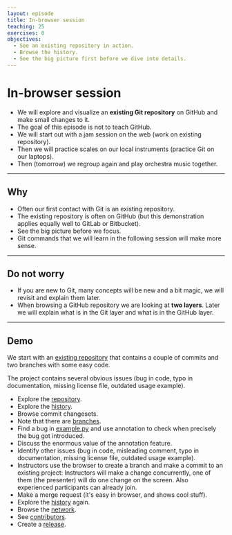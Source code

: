 ```yaml
---
layout: episode
title: In-browser session
teaching: 25
exercises: 0
objectives:
  - See an existing repository in action.
  - Browse the history.
  - See the big picture first before we dive into details.
---
```


# In-browser session

- We will explore and visualize an **existing Git repository** on GitHub and make small changes to it.
- The goal of this episode is not to teach GitHub.
- We will start out with a jam session on the web (work on existing repository).
- Then we will practice scales on our local instruments (practice Git on our laptops).
- Then (tomorrow) we regroup again and play orchestra music together.

---

## Why

- Often our first contact with Git is an existing repository.
- The existing repository is often on GitHub (but this demonstration applies equally well to GitLab or Bitbucket).
- See the big picture before we focus.
- Git commands that we will learn in the following session will make more sense.

---

## Do not worry

- If you are new to Git, many concepts will be new and a bit magic, we will revisit and explain them later.
- When browsing a GitHub repository we are looking at **two layers**. Later we will explain what is in the Git layer and
  what is in the GitHub layer.

---

## Demo

We start with an
[existing repository](https://github.com/coderefinery/example-project)
that contains a couple of commits and two
branches with some easy code.

The project contains several obvious issues (bug in code,
typo in documentation, missing license file, outdated usage example).

- Explore the [repository](https://github.com/coderefinery/example-project).
- Explore the [history](https://github.com/coderefinery/example-project/commits/master).
- Browse commit changesets.
- Note that there are [branches](https://github.com/coderefinery/example-project/network).
- Find a bug in [example.py](https://github.com/coderefinery/example-project/blob/master/example.py) and use annotation to check when precisely the bug got introduced.
- Discuss the enormous value of the annotation feature.
- Identify other issues (bug in code, misleading comment, typo in documentation, missing license file, outdated usage example).
- Instructors use the browser to create a branch and make a commit to an
  existing project: Instructors will make a change concurrently, one of them
  (the presenter) will do one change on the screen. Also experienced participants
  can already join.
- Make a merge request (it's easy in browser, and shows cool stuff).
- Explore the [history](https://github.com/coderefinery/example-project/commits/master) again.
- Browse the [network](https://github.com/coderefinery/example-project/network).
- See [contributors](https://github.com/coderefinery/example-project/graphs/contributors).
- Create a [release](https://github.com/coderefinery/example-project/releases).
